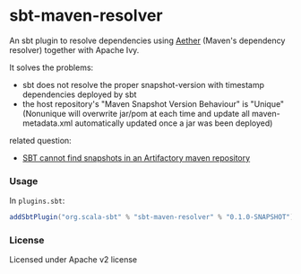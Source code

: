 sbt-maven-resolver
==================

An sbt plugin to resolve dependencies using [Aether](https://wiki.eclipse.org/Aether/What_Is_Aether) (Maven's dependency resolver) together with Apache Ivy.

It solves the problems:

- sbt does not resolve the proper snapshot-version with timestamp dependencies deployed by sbt
- the host repository's "Maven Snapshot Version Behaviour" is "Unique" (Nonunique will overwrite jar/pom at each time and update all maven-metadata.xml automatically updated once a jar was been deployed)

related question:

- [SBT cannot find snapshots in an Artifactory maven repository
](https://stackoverflow.com/questions/23584264/sbt-cannot-find-snapshots-in-an-artifactory-maven-repository/23585401)

### Usage

In `plugins.sbt`:

```scala
addSbtPlugin("org.scala-sbt" % "sbt-maven-resolver" % "0.1.0-SNAPSHOT")
```

### License

Licensed under Apache v2 license
